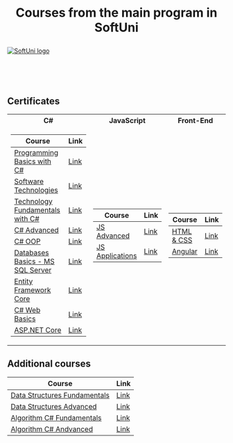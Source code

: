 # <p align="center"> Courses from the main program in SoftUni <p>

<a href="https://softuni.bg/trainings/courses" rel="Courses"> ![SoftUni logo][logo] </a>

[logo]: http://innovationstarterbox.bg/wp-content/uploads/2016/05/Softuni_logo_trasparent.png "Logo Title Text 2"

<br/>
<br/>
<br/>

<h2> Certificates </h2>

<table>

<tr>
  <th> C# </th>
  <th> JavaScript </th>
  <th> Front-End </th>
  
</tr>

<tr>
<td>

| **Course**                                                            | **Link**                                                   |
| --------------------------------------------------------------------- | ---------------------------------------------------------- |
| <a href="https://softuni.bg/trainings/2893/programming-basics-bulgaria-march-2020" > Programming Basics with C# </a>               |<a href="https://github.com/Argatski/SoftUni/tree/main/C%23/01.C%23%20Basic"> Link</a> |
| <a href="https://softuni.bg/trainings/1940/software-technologies-july-2018"> Software Technologies </a>                            |<a href="https://github.com/Argatski/SoftUni/tree/main/C%23/03.Software%20Technologies"> Link</a> |
| <a href="https://softuni.bg/trainings/3213/csharp-fundamentals-january-2021"> Technology Fundamentals with C# </a>                 | <a href="https://github.com/Argatski/SoftUni/tree/main/C%23/02.ProgrammingFundamentals"> Link</a> |
| <a href="https://softuni.bg/trainings/3210/csharp-advanced-january-2021#lesson-21594"> C# Advanced </a>                            | <a href="https://github.com/Argatski/SoftUni/tree/main/C%23/04.C%23%20Advanced/Exercise/01.StacksAndQueus"> Link</a> |
| <a href="https://softuni.bg/trainings/2349/csharp-oop-june-2019"> C# OOP </a>                                                      | <a href=""> Link</a> |
| <a href="https://softuni.bg/trainings/2495/databases-basics-ms-sql-server-september-2019"> Databases Basics - MS SQL Server </a>   | <a href=""> Link</a> |
| <a href="https://softuni.bg/trainings/2457/entity-framework-core-october-2019"> Entity Framework Core </a>                         | <a href=""> Link</a> |
| <a href="https://softuni.bg/trainings/2613/csharp-web-basics-january-2020"> C# Web Basics </a>                                     | <a href=""> Link</a> |
| <a href="https://softuni.bg/trainings/2796/asp-net-core-february-2020"> ASP.NET Core </a>                                          | <a href=""> Link</a> |

</td>
<td>

| **Course**                                                                                  | **Link**                                                                    |
| ------------------------------------------------------------------------------------------- | --------------------------------------------------------------------------- |
| <a href=""> JS Advanced </a>          | <a href=""> Link </a> |
| <a href=""> JS Applications </a> | <a href=""> Link </a> |

</td>

<td>

| **Course**                                                                               | **Link**                                                                    |
| ---------------------------------------------------------------------------------------- | --------------------------------------------------------------------------- |
| <a href="https://softuni.bg/trainings/3122/html-and-css-september-2020"> HTML & CSS </a> | <a href=""> Link </a> |
| <a href="https://softuni.bg/trainings/3249/angular-november-2020"> Angular </a>          | <a href=""> Link </a> |

</td>

</tr>

</table>

<h2> Additional courses </h2>

<td>

| **Course**                                                                               | **Link**                                                                    |
| ---------------------------------------------------------------------------------------- | --------------------------------------------------------------------------- |
| <a href="">Data Structures Fundamentals </a>     | <a href=""> Link </a> |
| <a href="">Data Structures Advanced</a>          | <a href=""> Link </a> |
| <a href="">Algorithm C# Fundamentals</a>         |<a href=""> Link</a>| 
| <a href="">Algorithm C# Andvanced </a>           |<a href=""> Link</a>|
</td>

</td>
